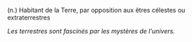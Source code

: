 (n.) Habitant de la Terre, par opposition aux êtres célestes ou extraterrestres

*Les terrestres sont fascinés par les mystères de l'univers.*